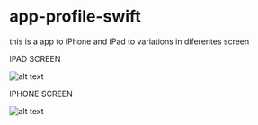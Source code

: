 # app-profile-swift
this is a app to iPhone and iPad to variations in diferentes screen

IPAD SCREEN

![alt text](https://i.postimg.cc/xT3xf3vD/Captura-de-Pantalla-2020-12-17-a-la-s-5-13-00-p-m.png)


IPHONE SCREEN

![alt text](https://i.postimg.cc/vHbhNxpP/Captura-de-Pantalla-2020-12-17-a-la-s-5-13-27-p-m.png)
